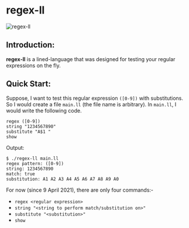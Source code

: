 # regex-ll

![regex-ll](https://i.postimg.cc/59rJTCp4/icon.png)

## Introduction:
**regex-ll** is a lined-language that was designed for testing your regular expressions on the fly.

## Quick Start:
Suppose, I want to test this regular expression `([0-9])` with substitutions.
So I would create a file `main.ll` (the file name is arbitrary).
In `main.ll`, I would write the following code.
```
regex ([0-9])
string "1234567890"
substitute "A$1 "
show
```
Output:
```
$ ./regex-ll main.ll
regex pattern: ([0-9])
string: 1234567890
match: true
substitution: A1 A2 A3 A4 A5 A6 A7 A8 A9 A0
```
For now (since 9 April 2021), there are only four commands:-

 - `regex <regular expression>`
 - `string "<string to perform match/substitution on>"`
 - `substitute "<substitution>"`
 - `show`

